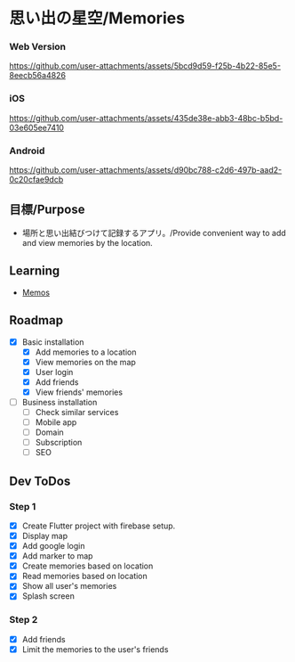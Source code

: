 # 思い出の星空/Memories
### Web Version

https://github.com/user-attachments/assets/5bcd9d59-f25b-4b22-85e5-8eecb56a4826



### iOS


https://github.com/user-attachments/assets/435de38e-abb3-48bc-b5bd-03e605ee7410




### Android


https://github.com/user-attachments/assets/d90bc788-c2d6-497b-aad2-0c20cfae9dcb




## 目標/Purpose
- 場所と思い出結びつけて記録するアプリ。/Provide convenient way to add and view memories by the location.

## Learning
- [Memos](memos.md)

## Roadmap
- [x] Basic installation
  - [x] Add memories to a location
  - [x] View memories on the map
  - [x] User login
  - [x] Add friends
  - [x] View friends' memories
- [ ] Business installation
  - [ ] Check similar services
  - [ ] Mobile app
  - [ ] Domain
  - [ ] Subscription
  - [ ] SEO

## Dev ToDos
### Step 1
- [x] Create Flutter project with firebase setup.
- [x] Display map
- [x] Add google login
- [x] Add marker to map
- [x] Create memories based on location
- [x] Read memories based on location
- [x] Show all user's memories
- [x] Splash screen

### Step 2
- [x] Add friends
- [x] Limit the memories to the user's friends
